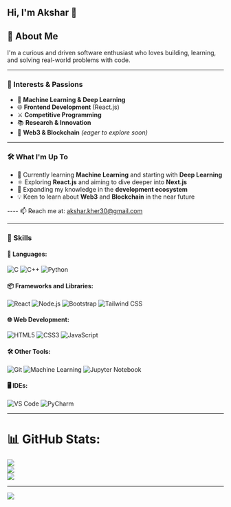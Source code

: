 ## Hi, I'm Akshar 👋

## 👋 About Me

I'm a curious and driven software enthusiast who loves building, learning, and solving real-world problems with code.

---

### 🧠 Interests & Passions

- 🤖 **Machine Learning & Deep Learning**
- 🌐 **Frontend Development** (React.js)
- ⚔️ **Competitive Programming**
- 📚 **Research & Innovation**
- 🧱 **Web3 & Blockchain** *(eager to explore soon)*

---

### 🛠️ What I'm Up To

- 🧪 Currently learning **Machine Learning** and starting with **Deep Learning**
- ⚛️ Exploring **React.js** and aiming to dive deeper into **Next.js**
- 🌱 Expanding my knowledge in the **development ecosystem**
- 💡 Keen to learn about **Web3** and **Blockchain** in the near future

---- 📫 Reach me at: [akshar.kher30@gmail.com](mailto:akshar.kher30@gmail.com)

---

### 🧰 Skills

#### 🚀 Languages:
![C](https://img.shields.io/badge/C-00599C?style=flat&logo=c&logoColor=white)
![C++](https://img.shields.io/badge/C++-00599C?style=flat&logo=c%2B%2B&logoColor=white)
![Python](https://img.shields.io/badge/Python-3776AB?style=flat&logo=python&logoColor=white)

#### 📦 Frameworks and Libraries:
![React](https://img.shields.io/badge/React-61DAFB?style=flat&logo=react&logoColor=black)
![Node.js](https://img.shields.io/badge/Node.js-339933?style=flat&logo=node.js&logoColor=white)
![Bootstrap](https://img.shields.io/badge/Bootstrap-7952B3?style=flat&logo=bootstrap&logoColor=white)
![Tailwind CSS](https://img.shields.io/badge/Tailwind_CSS-38B2AC?style=flat&logo=tailwind-css&logoColor=white)

#### 🌐 Web Development:
![HTML5](https://img.shields.io/badge/HTML5-E34F26?style=flat&logo=html5&logoColor=white)
![CSS3](https://img.shields.io/badge/CSS3-1572B6?style=flat&logo=css3&logoColor=white)
![JavaScript](https://img.shields.io/badge/JavaScript-F7DF1E?style=flat&logo=javascript&logoColor=black)

#### 🛠️ Other Tools:
![Git](https://img.shields.io/badge/Git-F05032?style=flat&logo=git&logoColor=white)
![Machine Learning](https://img.shields.io/badge/Machine%20Learning-102870?style=flat)
![Jupyter Notebook](https://img.shields.io/badge/Jupyter-F37626?style=flat&logo=jupyter&logoColor=white)

#### 🖥️ IDEs:
![VS Code](https://img.shields.io/badge/VS%20Code-007ACC?style=flat&logo=visual-studio-code&logoColor=white)
![PyCharm](https://img.shields.io/badge/PyCharm-000000?style=flat&logo=pycharm&logoColor=white)

---

# 📊 GitHub Stats:
![](https://github-readme-stats.vercel.app/api?username=AksharKher-30&theme=gotham&hide_border=false&include_all_commits=false&count_private=false)<br/>
![](https://nirzak-streak-stats.vercel.app/?user=AksharKher-30&theme=gotham&hide_border=false)<br/>
![](https://github-readme-stats.vercel.app/api/top-langs/?username=AksharKher-30&theme=gotham&hide_border=false&include_all_commits=false&count_private=false&layout=compact)

---
[![](https://visitcount.itsvg.in/api?id=AksharKher-30&icon=5&color=2)](https://visitcount.itsvg.in)

<!-- Proudly created with GPRM ( https://gprm.itsvg.in ) -->
